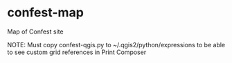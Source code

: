 # confest-map
Map of Confest site

NOTE: Must copy confest-qgis.py to ~/.qgis2/python/expressions to be able to see custom grid references in Print Composer
